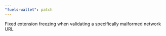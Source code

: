 ```yaml
---
"fuels-wallet": patch
---
```


Fixed extension freezing when validating a specifically malformed network URL

